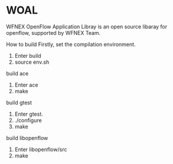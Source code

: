 WOAL
====

WFNEX OpenFlow Application Libray is an open source libaray for openflow, supported by WFNEX Team.

How to build
Firstly, set the compilation environment. 
1. Enter build
2. source env.sh

build ace
1. Enter ace
2. make

build gtest
1. Enter gtest.
2. ./configure
3. make

build libopenflow
1. Enter libopenflow/src
2. make
